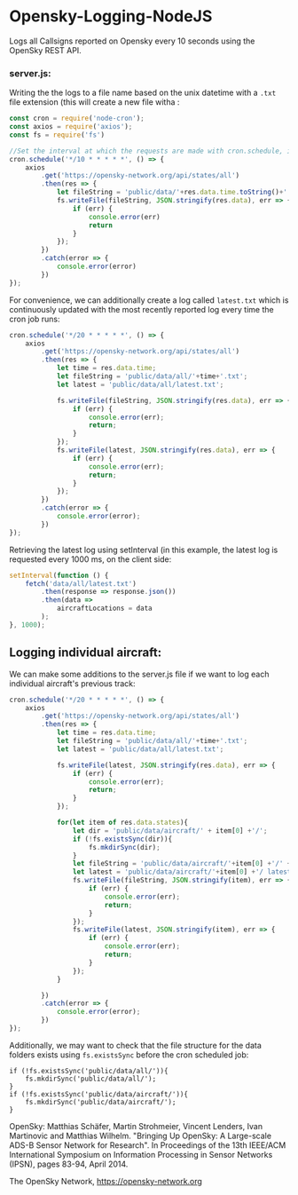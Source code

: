 # Opensky-Logging-NodeJS

Logs all Callsigns reported on Opensky every 10 seconds using the OpenSky REST API.

### server.js:

Writing the the logs to a file name based on the unix datetime with a ```.txt``` file extension (this will create a new file witha  :
```js
const cron = require('node-cron');
const axios = require('axios');
const fs = require('fs')

//Set the interval at which the requests are made with cron.schedule, in this example, every ten seconds:
cron.schedule('*/10 * * * * *', () => {
    axios
        .get('https://opensky-network.org/api/states/all')
        .then(res => {
            let fileString = 'public/data/'+res.data.time.toString()+'.txt';
            fs.writeFile(fileString, JSON.stringify(res.data), err => {
                if (err) {
                    console.error(err)
                    return
                }
            });
        })
        .catch(error => {
            console.error(error)
        })
});
```

For convenience, we can additionally create a log called ```latest.txt``` which is continuously updated with the most recently reported log every time the cron job runs:
```js
cron.schedule('*/20 * * * * *', () => {
    axios
        .get('https://opensky-network.org/api/states/all')
        .then(res => {
            let time = res.data.time;
            let fileString = 'public/data/all/'+time+'.txt';
            let latest = 'public/data/all/latest.txt';

            fs.writeFile(fileString, JSON.stringify(res.data), err => {
                if (err) {
                    console.error(err);
                    return;
                }
            });
            fs.writeFile(latest, JSON.stringify(res.data), err => {
                if (err) {
                    console.error(err);
                    return;
                }
            });
        })
        .catch(error => {
            console.error(error);
        })
});
```

Retrieving the latest log using setInterval (in this example, the latest log is requested every 1000 ms, on the client side:
```js
setInterval(function () {
    fetch('data/all/latest.txt')
        .then(response => response.json())
        .then(data => 
            aircraftLocations = data
        );
}, 1000);
```


## Logging individual aircraft:
We can make some additions to the server.js file if we want to log each individual aircraft's previous track:
```js
cron.schedule('*/20 * * * * *', () => {
    axios
        .get('https://opensky-network.org/api/states/all')
        .then(res => {
            let time = res.data.time;
            let fileString = 'public/data/all/'+time+'.txt';
            let latest = 'public/data/all/latest.txt';

            fs.writeFile(latest, JSON.stringify(res.data), err => {
                if (err) {
                    console.error(err);
                    return;
                }
            });

            for(let item of res.data.states){
                let dir = 'public/data/aircraft/' + item[0] +'/';
                if (!fs.existsSync(dir)){
                    fs.mkdirSync(dir);
                }
                let fileString = 'public/data/aircraft/'+item[0] +'/' +item[4]+'.txt';
                let latest = 'public/data/aircraft/'+item[0] +'/ latest.txt';
                fs.writeFile(fileString, JSON.stringify(item), err => {
                    if (err) {
                        console.error(err);
                        return;
                    }
                });
                fs.writeFile(latest, JSON.stringify(item), err => {
                    if (err) {
                        console.error(err);
                        return;
                    }
                });
            }

        })
        .catch(error => {
            console.error(error);
        })
});
```
Additionally, we may want to check that the file structure for the data folders exists using ```fs.existsSync``` before the cron scheduled job:
```
if (!fs.existsSync('public/data/all/')){
    fs.mkdirSync('public/data/all/');
}
if (!fs.existsSync('public/data/aircraft/')){
    fs.mkdirSync('public/data/aircraft/');
}
```



OpenSky:
Matthias Schäfer, Martin Strohmeier, Vincent Lenders, Ivan Martinovic and Matthias Wilhelm.
"Bringing Up OpenSky: A Large-scale ADS-B Sensor Network for Research".
In Proceedings of the 13th IEEE/ACM International Symposium on Information Processing in Sensor Networks (IPSN), pages 83-94, April 2014.

The OpenSky Network, https://opensky-network.org

